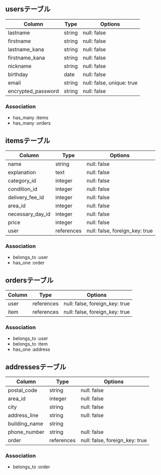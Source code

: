 ## usersテーブル

| Column             | Type    | Options                   |
| ------------------ | ------- | ------------------------- |
| lastname           | string  | null: false               |
| firstname          | string  | null: false               |
| lastname_kana      | string  | null: false               |
| firstname_kana     | string  | null: false               |
| nickname           | string  | null: false               |
| birthday           | date    | null: false               |
| email              | string  | null: false, unique: true |
| encrypted_password | string  | null: false               |

### Association

- has_many :items
- has_many :orders

## itemsテーブル

| Column           | Type       | Options                        |
| ---------------- | ---------- | ------------------------------ |
| name             | string     | null: false                    |
| explanation      | text       | null: false                    |
| category_id      | integer    | null: false                    |
| condition_id     | integer    | null: false                    |
| delivery_fee_id  | integer    | null: false                    |
| area_id          | integer    | null: false                    |
| necessary_day_id | integer    | null: false                    |
| price            | integer    | null: false                    |
| user             | references | null: false, foreign_key: true |

### Association

- belongs_to :user
- has_one :order

## ordersテーブル

| Column       | Type       | Options                        |
| ------------ | ---------- | ------------------------------ |
| user         | references | null: false, foreign_key: true |
| item         | references | null: false, foreign_key: true |

### Association

- belongs_to :user
- belongs_to :item
- has_one :address

## addressesテーブル

| Column        | Type       | Options                        |
| ------------- | ---------- | ------------------------------ |
| postal_code   | string     | null: false                    |
| area_id       | integer    | null: false                    |
| city          | string     | null: false                    |
| address_line  | string     | null: false                    |
| building_name | string     |                                |
| phone_number  | string     | null: false                    |
| order         | references | null: false, foreign_key: true |

### Association

- belongs_to :order